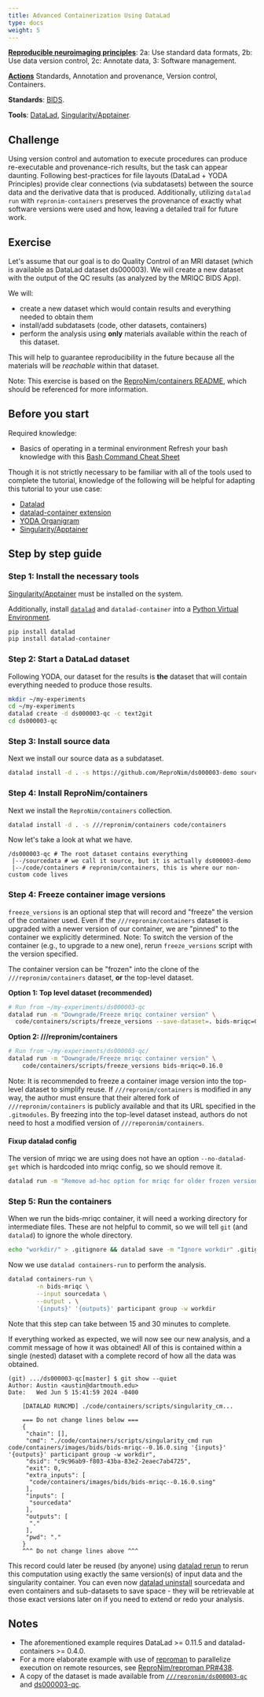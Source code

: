 ```yaml
---
title: Advanced Containerization Using DataLad
type: docs
weight: 5
---
```


**[Reproducible neuroimaging principles](/about/principles/#repronims-four-core-principles)**: 2a: Use standard data formats, 2b: Use data version control, 2c: Annotate data, 3: Software management.

**[Actions](/about/principles/#repronims-four-core-actions)** Standards, Annotation and provenance, Version control, Containers.

**Standards**: [BIDS](/resources/tools/bids/index.html).

**Tools**: [DataLad](/resources/tools/datalad/index.html), [Singularity/Apptainer](https://apptainer.org/).

## Challenge

Using version control and automation to execute procedures can produce re-executable and provenance-rich results, but the task can appear daunting.
Following best-practices for file layouts (DataLad + YODA Principles) provide clear connections (via subdatasets) between the source data and the derivative data that is produced.
Additionally, utilizing `datalad run` with `repronim-containers` preserves the provenance of exactly what software versions were used and how, leaving a detailed trail for future work.

## Exercise

Let's assume that our goal is to do Quality Control of an MRI dataset
(which is available as DataLad dataset ds000003). We will create a new
dataset with the output of the QC results (as analyzed by the MRIQC
BIDS App).

We will:

- create a new dataset which would contain results and everything needed
    to obtain them
- install/add subdatasets (code, other datasets, containers)
- perform the analysis using **only** materials available within the reach of this dataset.

This will help to guarantee reproducibility in the future because all the
materials will be *reachable* within that dataset.

Note: This exercise is based on the [ReproNim/containers README](https://github.com/ReproNim/containers/), which should be referenced for more information.

## Before you start

Required knowledge:

 - Basics of operating in a terminal environment
   Refresh your bash knowledge with this [Bash Command Cheat Sheet](https://github.com/RehanSaeed/Bash-Cheat-Sheet)

Though it is not strictly necessary to be familiar with all of the tools used
to complete the tutorial, knowledge of the following will be helpful for adapting this tutorial to
your use case:

- [Datalad](https://datalad.org)
- [datalad-container extension](http://docs.datalad.org/projects/container/en/latest/index.html)
- [YODA Organigram](https://github.com/myyoda/poster/blob/master/ohbm2018.pdf)
- [Singularity/Apptainer](https://apptainer.org/)

## Step by step guide

### Step 1: Install the necessary tools

[Singularity/Apptainer](https://apptainer.org/docs/admin/main/installation.html) must be installed
on the system.

Additionally, install [`datalad`](https://handbook.datalad.org/en/latest/intro/installation.html) and `datalad-container` into a [Python Virtual Environment](https://docs.python.org/3/tutorial/venv.html).

```bash
pip install datalad
pip install datalad-container
```

### Step 2: Start a DataLad dataset

Following YODA, our dataset for the results is **the** dataset that will contain everything needed to produce those results.

```bash
mkdir ~/my-experiments
cd ~/my-experiments
datalad create -d ds000003-qc -c text2git
cd ds000003-qc
```
### Step 3: Install source data

Next we install our source data as a subdataset.

```bash
datalad install -d . -s https://github.com/ReproNim/ds000003-demo sourcedata
```

### Step 4: Install ReproNim/containers

Next we install the `ReproNim/containers` collection.

```bash
datalad install -d . -s ///repronim/containers code/containers
```

Now let's take a look at what we have.

```
/ds000003-qc # The root dataset contains everything
 |--/sourcedata # we call it source, but it is actually ds000003-demo
 |--/code/containers # repronim/containers, this is where our non-custom code lives
```

### Step 4: Freeze container image versions

`freeze_versions` is an optional step that will record and "freeze" the
version of the container used. Even if the `///repronim/containers` dataset is
upgraded with a newer version of our container, we are "pinned" to the
container we explicitly determined. Note: To switch the version of the container
(e.g., to upgrade to a new one), rerun `freeze_versions` script with the version
specified.

The container version can be "frozen" into the clone of the `///repronim/containers`
dataset, **or** the top-level dataset.


**Option 1: Top level dataset (recommended)**

```bash
# Run from ~/my-experiments/ds000003-qc
datalad run -m "Downgrade/Freeze mriqc container version" \
  code/containers/scripts/freeze_versions --save-dataset=. bids-mriqc=0.16.0
```

**Option 2: ///repronim/containers**

```bash
# Run from ~/my-experiments/ds000003-qc/
datalad run -m "Downgrade/Freeze mriqc container version" \
    code/containers/scripts/freeze_versions bids-mriqc=0.16.0
```

Note: It is recommended to freeze a container image version into the
top-level dataset to simplify reuse. If `///repronim/containers` is
modified in any way, the author must ensure that their altered fork of
`///repronim/containers` is publicly available and that its URL
specified in the `.gitmodules`. By freezing into the top-level dataset
instead, authors do not need to host a modified version of
`///reporonim/containers`.

#### Fixup datalad config

The version of mriqc we are using does not have an option  `--no-datalad-get` which is hardcoded
into mriqc config, so we should remove it.

```bash
datalad run -m "Remove ad-hoc option for mriqc for older frozen version" sed -i -e 's, --no-datalad-get,,g' .datalad/config
```

### Step 5: Run the containers

When we run the bids-mriqc container, it will need a working directory
for intermediate files. These are not helpful to commit, so we will
tell `git` (and `datalad`) to ignore the whole directory.

```bash
echo "workdir/" > .gitignore && datalad save -m "Ignore workdir" .gitignore
```

Now we use `datalad containers-run` to perform the analysis.

```bash
datalad containers-run \
        -n bids-mriqc \
        --input sourcedata \
        --output . \
        '{inputs}' '{outputs}' participant group -w workdir
```

Note that this step can take between 15 and 30 minutes to complete.

If everything worked as expected, we will now see our new analysis, and
a commit message of how it was obtained! All of this is contained within
a single (nested) dataset with a complete record of how all the data was
obtained.

```shell
(git) .../ds000003-qc[master] $ git show --quiet
Author: Austin <austin@dartmouth.edu>
Date:   Wed Jun 5 15:41:59 2024 -0400

    [DATALAD RUNCMD] ./code/containers/scripts/singularity_cm...

    === Do not change lines below ===
    {
     "chain": [],
     "cmd": "./code/containers/scripts/singularity_cmd run code/containers/images/bids/bids-mriqc--0.16.0.sing '{inputs}' '{outputs}' participant group -w workdir",
     "dsid": "c9c96ab9-f803-43ba-83e2-2eaec7ab4725",
     "exit": 0,
     "extra_inputs": [
      "code/containers/images/bids/bids-mriqc--0.16.0.sing"
     ],
     "inputs": [
      "sourcedata"
     ],
     "outputs": [
      "."
     ],
     "pwd": "."
    }
    ^^^ Do not change lines above ^^^
```

This record could later be reused (by anyone) using [datalad rerun] to rerun
this computation using exactly the same version(s) of input data and the
singularity container. You can even now [datalad uninstall] sourcedata and even containers and
sub-datasets to save space - they will be retrievable at those exact versions later
on if you need to extend or redo your analysis.

## Notes

- The aforementioned example requires DataLad >= 0.11.5 and datalad-containers >= 0.4.0.
- For a more elaborate example with use of [reproman] to parallelize execution on
  remote resources, see [ReproNim/reproman PR#438](https://github.com/ReproNim/reproman/pull/438).
- A copy of the dataset is made available from [`///repronim/ds000003-qc`](http://datasets.datalad.org/?dir=/repronim/ds000003-qc)
  and [ds000003-qc](https://github.com/ReproNim/ds000003-qc).

[reproman]: http://reproman.repronim.org
[datalad rerun]: http://docs.datalad.org/en/stable/generated/man/datalad-rerun.html
[datalad uninstall]: http://docs.datalad.org/en/stable/generated/man/datalad-uninstall.html
